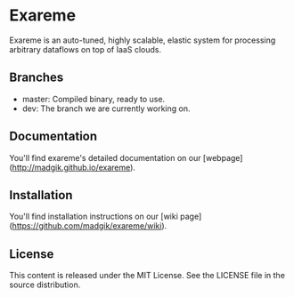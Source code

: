 # Exareme
Exareme is an auto-tuned, highly scalable, elastic system for processing arbitrary dataflows on top of IaaS clouds.

## Branches
* master: Compiled binary, ready to use.
* dev: The branch we are currently working on.

## Documentation

You'll find exareme's detailed documentation on our [webpage] (http://madgik.github.io/exareme).

## Installation

You'll find installation instructions on our [wiki page] (https://github.com/madgik/exareme/wiki).

## License
This content is released under the MIT License. See the LICENSE file in the source distribution.


